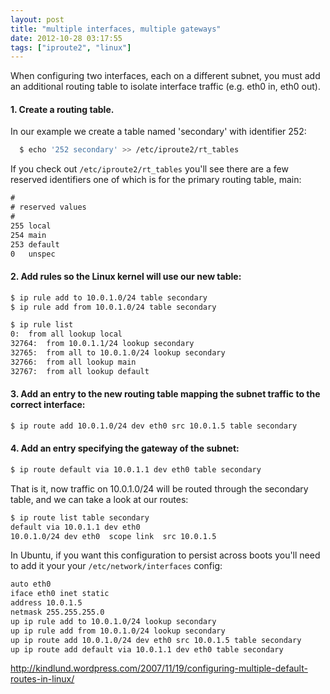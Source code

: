 ```yaml
---
layout: post
title: "multiple interfaces, multiple gateways"
date: 2012-10-28 03:17:55
tags: ["iproute2", "linux"]
---
```


When configuring two interfaces, each on a different subnet, you must add an
additional routing table to isolate interface traffic (e.g. eth0 in, eth0 out).

#### 1. Create a routing table.

In our example we create a table named 'secondary' with identifier 252:
```bash
  $ echo '252 secondary' >> /etc/iproute2/rt_tables
```

If you check out `/etc/iproute2/rt_tables` you'll see there are a few reserved
identifiers one of which is for the primary routing table, main:
```txt
#
# reserved values
#
255	local
254	main
253	default
0	unspec
```

#### 2. Add rules so the Linux kernel will use our new table:
```bash
$ ip rule add to 10.0.1.0/24 table secondary
$ ip rule add from 10.0.1.0/24 table secondary

$ ip rule list  
0:	from all lookup local 
32764:	from 10.0.1.1/24 lookup secondary 
32765:	from all to 10.0.1.0/24 lookup secondary 
32766:	from all lookup main 
32767:	from all lookup default 
```

#### 3. Add an entry to the new routing table mapping the subnet traffic to the correct interface:
```bash
$ ip route add 10.0.1.0/24 dev eth0 src 10.0.1.5 table secondary
```

#### 4. Add an entry specifying the gateway of the subnet:
```bash
$ ip route default via 10.0.1.1 dev eth0 table secondary
```

That is it, now traffic on 10.0.1.0/24 will be routed through the secondary
table, and we can take a look at our routes:
```bash
$ ip route list table secondary
default via 10.0.1.1 dev eth0 
10.0.1.0/24 dev eth0  scope link  src 10.0.1.5
```

In Ubuntu, if you want this configuration to persist across boots you'll need
to add it your your `/etc/network/interfaces` config:
```txt
auto eth0
iface eth0 inet static
address 10.0.1.5
netmask 255.255.255.0
up ip rule add to 10.0.1.0/24 lookup secondary
up ip rule add from 10.0.1.0/24 lookup secondary
up ip route add 10.0.1.0/24 dev eth0 src 10.0.1.5 table secondary
up ip route add default via 10.0.1.1 dev eth0 table secondary
```

<http://kindlund.wordpress.com/2007/11/19/configuring-multiple-default-routes-in-linux/>

